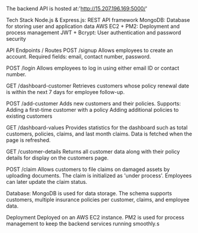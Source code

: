 The backend API is hosted at:'http://15.207.196.169:5000/' 

Tech Stack
Node.js & Express.js: REST API framework
MongoDB: Database for storing user and application data
AWS EC2 + PM2: Deployment and process management
JWT + Bcrypt: User authentication and password security

API Endpoints / Routes
POST /signup
Allows employees to create an account. Required fields: email, contact number, password.

POST /login
Allows employees to log in using either email ID or contact number.

GET /dashboard-customer
Retrieves customers whose policy renewal date is within the next 7 days for employee follow-up.

POST /add-customer
Adds new customers and their policies. Supports:
Adding a first-time customer with a policy
Adding additional policies to existing customers

GET /dashboard-values
Provides statistics for the dashboard such as total customers, policies, claims, and last month claims. Data is fetched when the page is refreshed.

GET /customer-details
Returns all customer data along with their policy details for display on the customers page.

POST /claim
Allows customers to file claims on damaged assets by uploading documents. The claim is initialized as 'under process'. Employees can later update the claim status.

Database:
MongoDB is used for data storage.
The schema supports customers, multiple insurance policies per customer, claims, and employee data.

Deployment
Deployed on an AWS EC2 instance.
PM2 is used for process management to keep the backend services running smoothly.s
